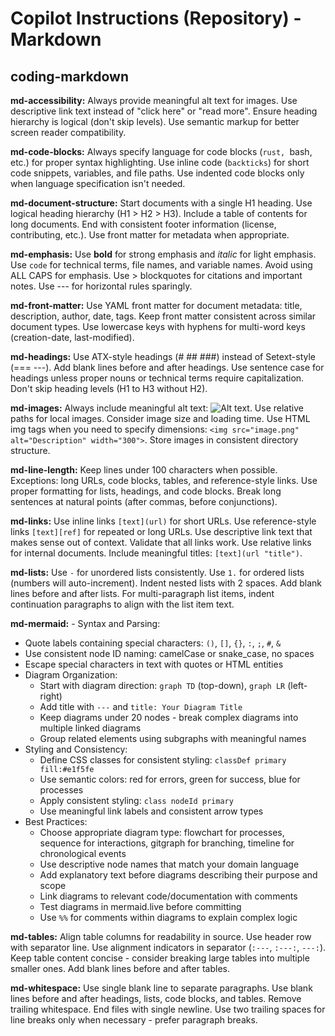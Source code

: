 # Copilot Instructions (Repository) - Markdown

## coding-markdown

**md-accessibility:** Always provide meaningful alt text for images. Use descriptive link text instead of "click here"
or "read more". Ensure heading hierarchy is logical (don't skip levels). Use semantic markup
for better screen reader compatibility.

**md-code-blocks:** Always specify language for code blocks (```rust, ```bash, etc.) for proper syntax highlighting.
Use inline code (`backticks`) for short code snippets, variables, and file paths. Use indented
code blocks only when language specification isn't needed.

**md-document-structure:** Start documents with a single H1 heading. Use logical heading hierarchy (H1 > H2 > H3).
Include a table of contents for long documents. End with consistent footer information
(license, contributing, etc.). Use front matter for metadata when appropriate.

**md-emphasis:** Use **bold** for strong emphasis and *italic* for light emphasis. Use `code` for technical
terms, file names, and variable names. Avoid using ALL CAPS for emphasis. Use > blockquotes
for citations and important notes. Use --- for horizontal rules sparingly.

**md-front-matter:** Use YAML front matter for document metadata: title, description, author, date, tags.
Keep front matter consistent across similar document types. Use lowercase keys with
hyphens for multi-word keys (creation-date, last-modified).

**md-headings:** Use ATX-style headings (# ## ###) instead of Setext-style (=== ---). Add blank lines
before and after headings. Use sentence case for headings unless proper nouns or technical
terms require capitalization. Don't skip heading levels (H1 to H3 without H2).

**md-images:** Always include meaningful alt text: ![Alt text](image.png). Use relative paths for local
images. Consider image size and loading time. Use HTML img tags when you need to specify
dimensions: `<img src="image.png" alt="Description" width="300">`. Store images in
consistent directory structure.

**md-line-length:** Keep lines under 100 characters when possible. Exceptions: long URLs, code blocks,
tables, and reference-style links. Use proper formatting for lists, headings, and
code blocks. Break long sentences at natural points (after commas, before conjunctions).

**md-links:** Use inline links `[text](url)` for short URLs. Use reference-style links `[text][ref]`
for repeated or long URLs. Use descriptive link text that makes sense out of context.
Validate that all links work. Use relative links for internal documents. Include
meaningful titles: `[text](url "title")`.

**md-lists:** Use `-` for unordered lists consistently. Use `1.` for ordered lists (numbers will
auto-increment). Indent nested lists with 2 spaces. Add blank lines before and after
lists. For multi-paragraph list items, indent continuation paragraphs to align with
the list item text.

**md-mermaid:** - Syntax and Parsing:
  - Quote labels containing special characters: `()`, `[]`, `{}`, `:`, `;`, `#`, `&`
  - Use consistent node ID naming: camelCase or snake_case, no spaces
  - Escape special characters in text with quotes or HTML entities
- Diagram Organization:
  - Start with diagram direction: `graph TD` (top-down), `graph LR` (left-right)
  - Add title with `---` and `title: Your Diagram Title`
  - Keep diagrams under 20 nodes - break complex diagrams into multiple linked diagrams
  - Group related elements using subgraphs with meaningful names
- Styling and Consistency:
  - Define CSS classes for consistent styling: `classDef primary fill:#e1f5fe`
  - Use semantic colors: red for errors, green for success, blue for processes
  - Apply consistent styling: `class nodeId primary`
  - Use meaningful link labels and consistent arrow types
- Best Practices:
  - Choose appropriate diagram type: flowchart for processes, sequence for interactions,
    gitgraph for branching, timeline for chronological events
  - Use descriptive node names that match your domain language
  - Add explanatory text before diagrams describing their purpose and scope
  - Link diagrams to relevant code/documentation with comments
  - Test diagrams in mermaid.live before committing
  - Use `%%` for comments within diagrams to explain complex logic

**md-tables:** Align table columns for readability in source. Use header row with separator line.
Use alignment indicators in separator (`:---`, `:---:`, `---:`). Keep table content
concise - consider breaking large tables into multiple smaller ones. Add blank lines
before and after tables.

**md-whitespace:** Use single blank line to separate paragraphs. Use blank lines before and after headings,
lists, code blocks, and tables. Remove trailing whitespace. End files with single newline.
Use two trailing spaces for line breaks only when necessary - prefer paragraph breaks.


